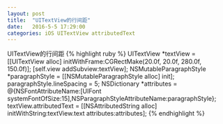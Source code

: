 ```yaml
---
layout: post
title:  "UITextView的行间距"
date:   2016-5-5 17:29:00
categories: iOS UITextView attributedText
---
```


UITextView的行间距
{% highlight ruby %}
UITextView *textView = [[UITextView alloc] initWithFrame:CGRectMake(20.0f, 20.0f, 280.0f, 150.0f)];
[self.view addSubview:textView];
NSMutableParagraphStyle *paragraphStyle = [[NSMutableParagraphStyle alloc] init];
paragraphStyle.lineSpacing = 5;
NSDictionary *attributes = @{NSFontAttributeName:[UIFont systemFontOfSize:15],NSParagraphStyleAttributeName:paragraphStyle};
textView.attributedText = [[NSAttributedString alloc] initWithString:textView.text attributes:attributes];
{% endhighlight %}
